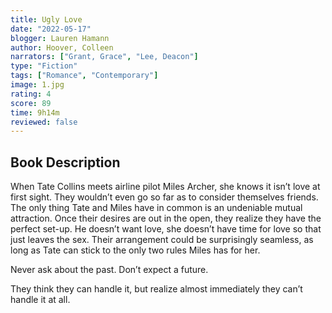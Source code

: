 ```yaml
---
title: Ugly Love
date: "2022-05-17"
blogger: Lauren Hamann
author: Hoover, Colleen
narrators: ["Grant, Grace", "Lee, Deacon"]
type: "Fiction"
tags: ["Romance", "Contemporary"]
image: 1.jpg
rating: 4
score: 89
time: 9h14m
reviewed: false
---
```


## Book Description

When Tate Collins meets airline pilot Miles Archer, she knows it isn’t love at first sight. They wouldn’t even go so far as to consider themselves friends. The only thing Tate and Miles have in common is an undeniable mutual attraction. Once their desires are out in the open, they realize they have the perfect set-up. He doesn’t want love, she doesn’t have time for love so that just leaves the sex. Their arrangement could be surprisingly seamless, as long as Tate can stick to the only two rules Miles has for her.

Never ask about the past.
Don’t expect a future.

They think they can handle it, but realize almost immediately they can’t handle it at all.
